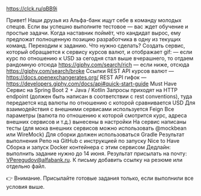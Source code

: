 https://clck.ru/qBB9i

Привет!
Наши друзья из Альфа-банк ищут себе в команду молодых спецов.
Если вы успешно выполните тестовое — вас ждет обучение и простые задачи. Когда наставник поймёт, что кандидат вырос, ему предложат полноценную позицию разработчика в одну из текущих команд.
Переходим к заданию. Что нужно сделать?
Создать сервис, который обращается к сервису курсов валют, и отображает gif:
— если курс по отношению к USD за сегодня стал выше вчерашнего, то отдаем рандомную отсюда https://giphy.com/search/rich
— если ниже, отсюда https://giphy.com/search/broke
Ссылки
REST API курсов валют — https://docs.openexchangerates.org/
REST API гифок — https://developers.giphy.com/docs/api#quick-start-guide
Must Have
Сервис на Spring Boot 2 + Java / Kotlin
Запросы приходят на HTTP endpoint (должен быть написан в соответствии с rest conventions), туда передается код валюты по отношению с которой сравнивается USD
Для взаимодействия с внешними сервисами используется Feign
Все параметры (валюта по отношению к которой смотрится курс, адреса внешних сервисов и т.д.) вынесены в настройки
На сервис написаны тесты (для мока внешних сервисов можно использовать @mockbean или WireMock)
Для сборки должен использоваться Gradle
Результат выполнения
Репо на GitHub с инструкцией по запуску
Nice to Have
Сборка и запуск Docker контейнера с этим сервисом
Дедлайн: выполнить задание нужно до 14 июня.
Результат присылать на почту: VPeregudov@alfabank.ru.
К письму добавить ссылку на резюме или отдельно файл.

👉 Внимание. Присылайте готовые задания только, если выполнили все условия выше. 
